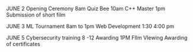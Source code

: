 JUNE 2 
Opening Ceremony 8am
Quiz Bee 10am
C++ Master 1pm
Submission of short film

JUNE 3
ML Tournament 8am to 1pm
Web Development 1:30 4:00 pm

JUNE 5
Cybersecurity training 8 -12
Awarding 1PM
	FIlm VIewing
	Awarding of certificates